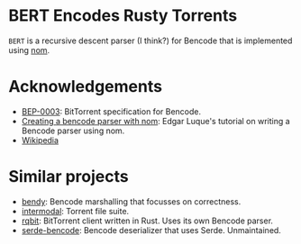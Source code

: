 # BERT Encodes Rusty Torrents

`BERT` is a recursive descent parser (I think?) for Bencode that is implemented using [nom](https://github.com/rust-bakery/nom).

# Acknowledgements
- [BEP-0003](https://www.bittorrent.org/beps/bep_0003.html): BitTorrent specification for Bencode.
- [Creating a bencode parser with nom](https://edgarluque.com/blog/bencode-parser-with-nom/): Edgar Luque's tutorial on writing a Bencode parser using nom.
- [Wikipedia](https://en.wikipedia.org/wiki/Bencode)

# Similar projects
- [bendy](https://github.com/P3KI/bendy): Bencode marshalling that focusses on correctness.
- [intermodal](https://github.com/casey/intermodal): Torrent file suite.
- [rqbit](https://github.com/ikatson/rqbit): BitTorrent client written in Rust. Uses its own Bencode parser.
- [serde-bencode](https://github.com/toby/serde-bencode): Bencode deserializer that uses Serde. Unmaintained.
